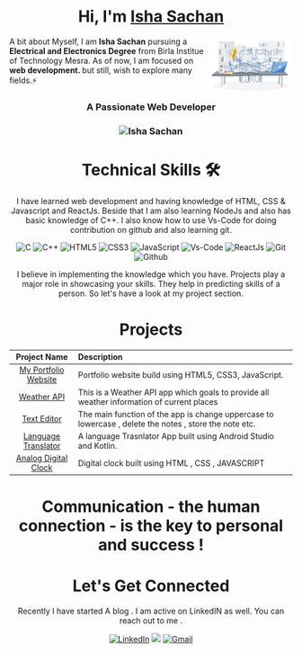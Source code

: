 <h1 align="center" >Hi, I'm <a href="www.linkedin.com/in/isha-sachan-244770214" target="_blank"> Isha Sachan </a></h1>
<img width="30%" align="right"   src="https://github.com/Abhi6722/Abhi6722/blob/main/workbench.svg" >

A bit about Myself, I am <b>Isha Sachan</b> pursuing a <b>Electrical and Electronics Degree</b> from Birla Institue of Technology Mesra. As of now, I am focused on <b>web development.  </b> but still, wish to explore many fields.⚡

<h3 align="center">A Passionate Web Developer </h3>

<h3><p align="center"> <img src="https://komarev.com/ghpvc/?username=ishasachan&label=Profile%20views&color=6805D3&style=flat" alt="Isha Sachan" /> </p></h3>
   <div align="center">

   <h1>Technical Skills 🛠</h1>
   
I have learned web development and having knowledge of HTML, CSS & Javascript and ReactJs. Beside that I am also learning NodeJs and also has basic knowledge of C++. I also know how to use Vs-Code for doing contribution on github and also learning git.

<p align="center"> 
<img alt="C" src="https://img.shields.io/badge/c-%2300599C.svg?&style=for-the-badge&logo=c&logoColor=white" />
<img alt="C++" src="https://img.shields.io/badge/c++-%2300599C.svg?&style=for-the-badge&logo=c%2B%2B&ogoColor=white" />
<img alt="HTML5" src="https://img.shields.io/badge/html5-%23E34F26.svg?&style=for-the-badge&logo=html5&logoColor=white" />
<img alt="CSS3" src="https://img.shields.io/badge/css3-%231572B6.svg?&style=for-the-badge&logo=css3&logoColor=white" />
<img alt="JavaScript" src="https://img.shields.io/badge/javascript-%23323330.svg?&style=for-the-badge&logo=javascript&logoColor=%23F7DF1E" />
<img alt="Vs-Code" src="https://img.shields.io/badge/Editor-VSCode-blue?style=for-the-badge&logo=visual-studio-code&logoColor=white" />
<img alt="ReactJs" src="https://img.shields.io/badge/-ReactJs-61DAFB?style=for-the-badge&logo=react" />
<img alt="Git" src="https://img.shields.io/badge/-Git-black?style=for-the-badge&logo=git" />
<img alt="Github" src="https://img.shields.io/badge/-GitHub-181717?style=for-the-badge&logo=github" /> 
   
</p>

  
I believe in implementing the knowledge which you have. Projects play a major role in showcasing your skills. They help in predicting skills of a person. So let's have a look at my project section.

<h1 align="center">Projects</h1>




| Project Name      | Description | 
| :---:        |    :----   |  
| [My Portfolio Website](https://ishasachan.github.io/portfolio/)     | Portfolio website build using HTML5, CSS3, JavaScript. 
| [Weather API]([ishasachan.github.io/weather-api-/])   | This is a Weather API app which goals to provide all weather information of current places   | issued.© 2022 Isha Sachan
| [Text Editor](https://ishasachan.github.io/texteditor/)     | The main function of the app is change uppercase to lowercase , delete the notes , store the note etc. |
| [Language Translator](https://github.com/ishasachan/Language-Translator)     | A language Trasnlator App built using Android Studio and Kotlin.
| [Analog Digital Clock]( https://ishasachan.github.io/analogdigitalclock/)     | Digital clock built using HTML , CSS , JAVASCRIPT

<h1 align="center">Communication - the human connection - is the key to personal and success !</h1>

<h1 align="center">Let's Get Connected</h1>

Recently I have started A blog . I am active on LinkedIN as well. You can reach out to me .</p>

<div align="center">



<a  href="www.linkedin.com/in/isha-sachan-244770214" target="_blank"><img alt="LinkedIn" src="https://img.shields.io/badge/linkedin%20-%230077B5.svg?&style=for-the-badge&logo=linkedin&logoColor=white" /></a>
<a href="https://twitter.com/abhi6722" target="_blank"><img src="https://img.shields.io/badge/twitter-%2300acee.svg?&style=for-the-badge&logo=twitter&logoColor=white&alt=twitter" /></a>
<a href="mailto:ishasachan30@gmail.com"><img  alt="Gmail" src="https://img.shields.io/badge/Gmail-D14836?style=for-the-badge&logo=gmail&logoColor=white" />

</div>
  
